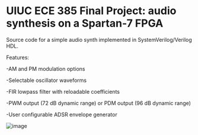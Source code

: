 # UIUC ECE 385 Final Project: audio synthesis on a Spartan-7 FPGA

Source code for a simple audio synth implemented in SystemVerilog/Verilog HDL.

Features:

-AM and PM modulation options

-Selectable oscillator waveforms 

-FIR lowpass filter with reloadable coefficients

-PWM output (72 dB dynamic range) or PDM output (96 dB dynamic range)

-User configurable ADSR envelope generator

![image](https://github.com/ear0/385FP23/assets/43094785/44b26b23-4c10-4533-92bb-453e722da731)
